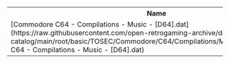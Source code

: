 <table>
<tr><th>Name</th><th>Size</th></tr>
<tr><td>[Commodore C64 - Compilations - Music - [D64].dat](https://raw.githubusercontent.com/open-retrogaming-archive/dat-catalog/main/root/basic/TOSEC/Commodore/C64/Compilations/Music/[D64]/Commodore C64 - Compilations - Music - [D64].dat)</td><td>823</td></tr>
</table>
